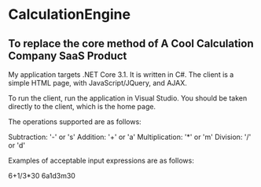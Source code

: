 # CalculationEngine
To replace the core method of A Cool Calculation Company SaaS Product
---------------------------------------------------------------------
My application targets .NET Core 3.1. It is written in C#. The client is a simple HTML page, with JavaScript/JQuery, and AJAX.

To run the client, run the application in Visual Studio. You should be taken directly to the client, which is the home page.

The operations supported are as follows:

Subtraction: '-' or 's'
Addition: '+' or 'a'
Multiplication: '*' or 'm'
Division: '/' or 'd'

Examples of acceptable input expressions are as follows:

6+1/3*30
6a1d3m30
